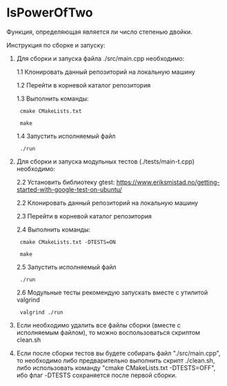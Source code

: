# IsPowerOfTwo

Функция, определяющая является ли число степенью двойки.

Инструкция по сборке и запуску:

1. Для сборки и запуска файла ./src/main.cpp необходимо:

	1.1 Клонировать данный репозиторий на локальную машину
	
	1.2 Перейти в корневой каталог репозитория
	
	1.3 Выполнить команды:
	
		cmake CMakeLists.txt
		
		make
		
	1.4 Запустить исполняемый файл 
	
		./run
	
2. Для сборки и запуска модульных тестов (./tests/main-t.cpp) необходимо:

	2.2 Установить библиотеку gtest: https://www.eriksmistad.no/getting-started-with-google-test-on-ubuntu/
	
	2.2 Клонировать данный репозиторий на локальную машину
	
	2.3 Перейти в корневой каталог репозитория
	
	2.4 Выполнить команды:
	
		cmake CMakeLists.txt -DTESTS=ON
		
		make
		
	2.5 Запустить исполняемый файл 
	
		./run
	
	2.6 Модульные тесты рекомендую запускать вместе с утилитой valgrind 
	
		valgrind ./run
	
4. Если необходимо удалить все файлы сборки (вместе с исполняемым файлом), то можно воспользоваться скриптом clean.sh

5. Если после сборки тестов вы будете собирать файл "./src/main.cpp", то необходимо либо предварительно выполнить скрипт ./clean.sh, либо использовать команду "cmake CMakeLists.txt -DTESTS=OFF", ибо флаг -DTESTS сохраняется после первой сборки.
